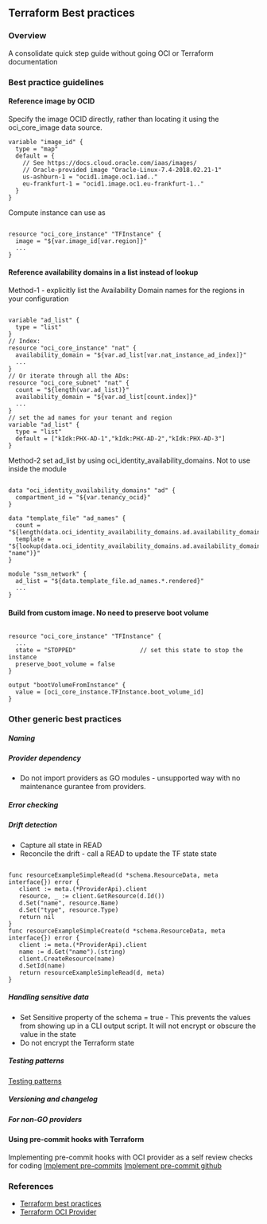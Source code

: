 
## Terraform Best practices

### Overview 
A consolidate quick step guide without going OCI or Terraform documentation

### Best practice guidelines 
#### Reference image by OCID 
Specify the image OCID directly, rather than locating it using the oci_core_image data source.
<pre><code>variable "image_id" {
  type = "map"
  default = {
    // See https://docs.cloud.oracle.com/iaas/images/
    // Oracle-provided image "Oracle-Linux-7.4-2018.02.21-1"
    us-ashburn-1 = "ocid1.image.oc1.iad..<unique_ID>"
    eu-frankfurt-1 = "ocid1.image.oc1.eu-frankfurt-1..<unique_ID>"
  }
}</code></pre>
Compute instance can use as 
<pre><code>
resource "oci_core_instance" "TFInstance" {
  image = "${var.image_id[var.region]}"
  ...
}
</code></pre>
#### Reference availability domains in a list instead of lookup
Method-1 - explicitly list the Availability Domain names for the regions in your configuration
<pre><code>
variable "ad_list" {
  type = "list"
}
// Index:
resource "oci_core_instance" "nat" {
  availability_domain = "${var.ad_list[var.nat_instance_ad_index]}"
  ...
}
// Or iterate through all the ADs:
resource "oci_core_subnet" "nat" {
  count = "${length(var.ad_list)}"
  availability_domain = "${var.ad_list[count.index]}"
  ...
}
// set the ad names for your tenant and region
variable "ad_list" {
  type = "list"
  default = ["kIdk:PHX-AD-1","kIdk:PHX-AD-2","kIdk:PHX-AD-3"]
}
</code></pre>
Method-2 set ad_list by using oci_identity_availability_domains. Not to use inside the module 
<pre><code>
data "oci_identity_availability_domains" "ad" {
  compartment_id = "${var.tenancy_ocid}"
}
 
data "template_file" "ad_names" {
  count = "${length(data.oci_identity_availability_domains.ad.availability_domains)}"
  template = "${lookup(data.oci_identity_availability_domains.ad.availability_domains[count.index], "name")}"
}
  
module "ssm_network" {
  ad_list = "${data.template_file.ad_names.*.rendered}"
  ...
}
</code></pre>
#### Build from custom image. No need to preserve boot volume
<pre><code>
resource "oci_core_instance" "TFInstance" {
  ...
  state = "STOPPED"                  // set this state to stop the instance
  preserve_boot_volume = false
}

output "bootVolumeFromInstance" {
  value = [oci_core_instance.TFInstance.boot_volume_id]
}
</code></pre>

### Other generic best practices
##### Naming 
##### Provider dependency
* Do not import providers as GO modules - unsupported way with no maintenance gurantee from providers. 
##### Error checking
##### Drift detection
* Capture all state in READ
* Reconcile the drift - call a READ to update the TF state state
<pre><code>
func resourceExampleSimpleRead(d *schema.ResourceData, meta interface{}) error {
   client := meta.(*ProviderApi).client
   resource, _ := client.GetResource(d.Id())
   d.Set("name", resource.Name)
   d.Set("type", resource.Type)
   return nil
}
func resourceExampleSimpleCreate(d *schema.ResourceData, meta interface{}) error {
   client := meta.(*ProviderApi).client
   name := d.Get("name").(string)
   client.CreateResource(name)
   d.SetId(name)
   return resourceExampleSimpleRead(d, meta)
}
</code></pre>
##### Handling sensitive data 
* Set Sensitive property of the schema = true - This prevents the values from showing up in a CLI output script. It will not encrypt or obscure the value in the state
* Do not encrypt the Terraform state 
##### Testing patterns 
[Testing patterns](https://www.terraform.io/docs/extend/best-practices/testing.html)
##### Versioning and changelog
##### For non-GO providers

#### Using pre-commit hooks with Terraform
Implementing pre-commit hooks with OCI provider as a self review checks for coding
[Implement pre-commits](https://www.unixdaemon.net/tools/terraform-precommit-hooks)
[Implement pre-commit github](https://github.com/antonbabenko/pre-commit-terraform)

### References 
* [Terraform best practices](https://docs.cloud.oracle.com/en-us/iaas/Content/API/SDKDocs/terraformbestpractices.htm)
* [Terraform OCI Provider](https://registry.terraform.io/providers/hashicorp/oci/latest/docs/guides/best_practices)
